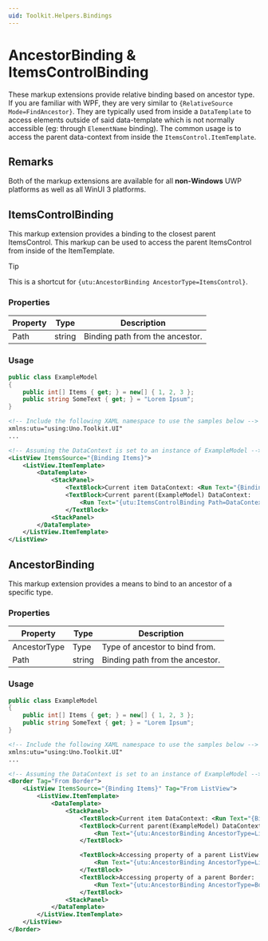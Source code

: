 ```yaml
---
uid: Toolkit.Helpers.Bindings
---
```


# AncestorBinding & ItemsControlBinding

These markup extensions provide relative binding based on ancestor type. If you are familiar with WPF, they are very similar to `{RelativeSource Mode=FindAncestor}`.
They are typically used from inside a `DataTemplate` to access elements outside of said data-template which is not normally accessible (eg: through `ElementName` binding). The common usage is to access the parent data-context from inside the `ItemsControl.ItemTemplate`.

## Remarks

Both of the markup extensions are available for all **non-Windows** UWP platforms as well as all WinUI 3 platforms.

## ItemsControlBinding

This markup extension provides a binding to the closest parent ItemsControl. This markup can be used to access the parent ItemsControl from inside of the ItemTemplate.

> [!TIP]
> This is a shortcut for `{utu:AncestorBinding AncestorType=ItemsControl}`.

### Properties

Property|Type|Description
-|-|-
Path|string|Binding path from the ancestor.

### Usage

```cs
public class ExampleModel
{
    public int[] Items { get; } = new[] { 1, 2, 3 };
    public string SomeText { get; } = "Lorem Ipsum";
}
```

```xml
<!-- Include the following XAML namespace to use the samples below -->
xmlns:utu="using:Uno.Toolkit.UI"
...

<!-- Assuming the DataContext is set to an instance of ExampleModel -->
<ListView ItemsSource="{Binding Items}">
    <ListView.ItemTemplate>
        <DataTemplate>
            <StackPanel>
                <TextBlock>Current item DataContext: <Run Text="{Binding}" /></TextBlock>
                <TextBlock>Current parent(ExampleModel) DataContext:
                    <Run Text="{utu:ItemsControlBinding Path=DataContext.SomeText}" />
                </TextBlock>
            <StackPanel>
        </DataTemplate>
    </ListView.ItemTemplate>
</ListView>
```

## AncestorBinding

This markup extension provides a means to bind to an ancestor of a specific type.

### Properties

Property|Type|Description
-|-|-
AncestorType|Type|Type of ancestor to bind from.
Path|string|Binding path from the ancestor.

### Usage

```cs
public class ExampleModel
{
    public int[] Items { get; } = new[] { 1, 2, 3 };
    public string SomeText { get; } = "Lorem Ipsum";
}
```

```xml
<!-- Include the following XAML namespace to use the samples below -->
xmlns:utu="using:Uno.Toolkit.UI"
...

<!-- Assuming the DataContext is set to an instance of ExampleModel -->
<Border Tag="From Border">
    <ListView ItemsSource="{Binding Items}" Tag="From ListView">
        <ListView.ItemTemplate>
            <DataTemplate>
                <StackPanel>
                    <TextBlock>Current item DataContext: <Run Text="{Binding}" /></TextBlock>
                    <TextBlock>Current parent(ExampleModel) DataContext:
                        <Run Text="{utu:AncestorBinding AncestorType=ListView, Path=DataContext.SomeText}" />
                    </TextBlock>

                    <TextBlock>Accessing property of a parent ListView:
                        <Run Text="{utu:AncestorBinding AncestorType=ListView, Path=Tag}" />
                    </TextBlock>
                    <TextBlock>Accessing property of a parent Border:
                        <Run Text="{utu:AncestorBinding AncestorType=Border, Path=Tag}" />
                    </TextBlock>
                <StackPanel>
            </DataTemplate>
        </ListView.ItemTemplate>
    </ListView>
</Border>
```
